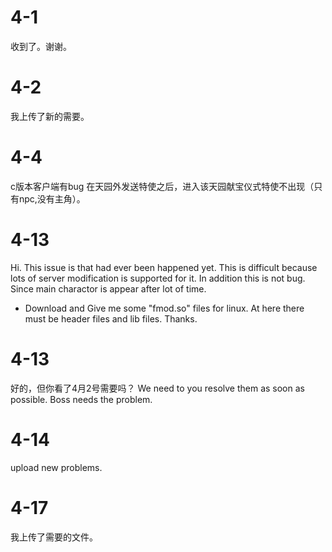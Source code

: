 # 4-1
收到了。谢谢。
# 4-2
我上传了新的需要。
# 4-4
c版本客户端有bug
在天园外发送特使之后，进入该天园献宝仪式特使不出现（只有npc,没有主角）。
# 4-13
Hi.
This issue is that had ever been happened yet.
This is difficult because lots of server modification is supported for it.
In addition this is not bug. Since main charactor is appear after lot of time.

- Download and Give me some "fmod.so" files for linux.
    At here there must be header files and lib files. Thanks.
# 4-13
好的，但你看了4月2号需要吗？
We need to you resolve them as soon as possible. Boss needs the problem. 

# 4-14
upload new problems.
# 4-17
我上传了需要的文件。
